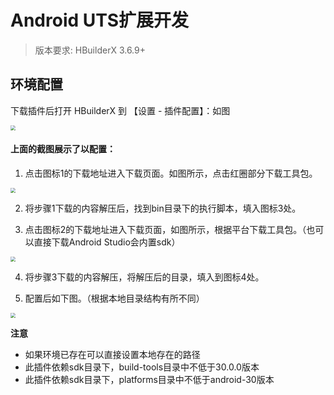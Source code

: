 # Android UTS扩展开发

> 版本要求: HBuilderX 3.6.9+

## 环境配置

下载插件后打开 HBuilderX 到 【设置 - 插件配置】：如图

<img src="https://f184e7c3-1912-41b2-b81f-435d1b37c7b4.cdn.bspapp.com/VKCEYUGU-f184e7c3-1912-41b2-b81f-435d1b37c7b4/c7057273-2477-4b23-9046-dcfb3c73c3dc.png" style="zoom: 50%;" />

#### 上面的截图展示了以配置：

1. 点击图标1的下载地址进入下载页面。如图所示，点击红圈部分下载工具包。

<img src="https://f184e7c3-1912-41b2-b81f-435d1b37c7b4.cdn.bspapp.com/VKCEYUGU-f184e7c3-1912-41b2-b81f-435d1b37c7b4/278d63c2-f1fe-4aac-a340-d63e0a10d8f8.png" style="zoom: 50%;" />
 
2. 将步骤1下载的内容解压后，找到bin目录下的执行脚本，填入图标3处。

3. 点击图标2的下载地址进入下载页面，如图所示，根据平台下载工具包。（也可以直接下载Android Studio会内置sdk）

<img src="https://f184e7c3-1912-41b2-b81f-435d1b37c7b4.cdn.bspapp.com/VKCEYUGU-f184e7c3-1912-41b2-b81f-435d1b37c7b4/cd46e8f5-e9b9-431b-a686-921bc75cdde6.png" style="zoom: 50%;" />

4. 将步骤3下载的内容解压，将解压后的目录，填入到图标4处。

5. 配置后如下图。（根据本地目录结构有所不同）

<img src="https://f184e7c3-1912-41b2-b81f-435d1b37c7b4.cdn.bspapp.com/VKCEYUGU-f184e7c3-1912-41b2-b81f-435d1b37c7b4/dc253f26-1523-4bf6-a5f3-2cc4c5690a44.png" style="zoom: 50%;" />
 
**注意**

- 如果环境已存在可以直接设置本地存在的路径
- 此插件依赖sdk目录下，build-tools目录中不低于30.0.0版本
- 此插件依赖sdk目录下，platforms目录中不低于android-30版本